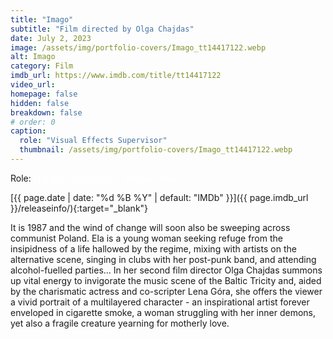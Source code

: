 ```yaml
---
title: "Imago"
subtitle: "Film directed by Olga Chajdas"
date: July 2, 2023
image: /assets/img/portfolio-covers/Imago_tt14417122.webp
alt: Imago
category: Film
imdb_url: https://www.imdb.com/title/tt14417122
video_url: 
homepage: false
hidden: false
breakdown: false
# order: 0
caption:
  role: "Visual Effects Supervisor"
  thumbnail: /assets/img/portfolio-covers/Imago_tt14417122.webp
---
```

Role: <span style="color:white">{{ page.caption.role | default: "N/A" }}</span>

[{{ page.date | date: "%d %B %Y" | default: "IMDb" }}]({{ page.imdb_url }}/releaseinfo/){:target="_blank"}

It is 1987 and the wind of change will soon also be sweeping across communist Poland. Ela is a young woman seeking refuge from the insipidness of a life hallowed by the regime, mixing with artists on the alternative scene, singing in clubs with her post-punk band, and attending alcohol-fuelled parties... In her second film director Olga Chajdas summons up vital energy to invigorate the music scene of the Baltic Tricity and, aided by the charismatic actress and co-scripter Lena Góra, she offers the viewer a vivid portrait of a multilayered character - an inspirational artist forever enveloped in cigarette smoke, a woman struggling with her inner demons, yet also a fragile creature yearning for motherly love.

